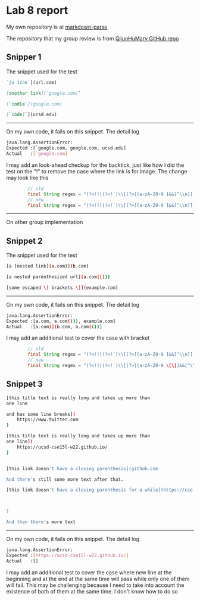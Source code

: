 # Lab 8 report

My own repository is at [markdown-parse](https://github.com/AnnLe4869/markdown-parse)

The repository that my group review is from [QijunHuMary GitHub repo](https://github.com/QijunHuMary/markdown-parse)

## Snipper 1

The snippet used for the test

```markdown
`[a link`](url.com)

[another link](`google.com)`

[`cod[e`](google.com)

[`code]`](ucsd.edu)
```

---

On my own code, it fails on this snippet. The detail log

```bash
java.lang.AssertionError: 
Expected :[`google.com, google.com, ucsd.edu]
Actual   :[`google.com]
```

I may add an look-ahead checkup for the backtick, just like how I did the test on the "!" to remove the case where the link is for image. The change may look like this

```java
        // old
        final String regex = "(?<!!)(?<!`)\\[(?>[[a-zA-Z0-9 ]&&[^\\n]])+\\]\\((\\S+)\\)";
        // new
        final String regex = "(?<!!)(?<!`)\\[(?>[[a-zA-Z0-9 ]&&[^\\n]])+\\]\\((\\S+)\\)";
```

---
On other group implementation

## Snippet 2

The snippet used for the test

```bash
[a [nested link](a.com)](b.com)

[a nested parenthesized url](a.com(()))

[some escaped \[ brackets \]](example.com)
```

---

On my own code, it fails on this snippet. The detail log

```bash
java.lang.AssertionError: 
Expected :[a.com, a.com(()), example.com]
Actual   :[a.com)](b.com, a.com(())]
```

I may add an additional test to cover the case with bracket

```java
        // old
        final String regex = "(?<!!)(?<!`)\\[(?>[[a-zA-Z0-9 ]&&[^\\n]])+\\]\\((\\S+)\\)";
        // new
        final String regex = "(?<!!)(?<!`)\\[(?>[[a-zA-Z0-9 \[\]]&&[^\\n]])+\\]\\((\\S+)\\)";
```

## Snippet 3

```bash
[this title text is really long and takes up more than 
one line

and has some line breaks](
    https://www.twitter.com
)

[this title text is really long and takes up more than 
one line](
    https://ucsd-cse15l-w22.github.io/
)


[this link doesn't have a closing parenthesis](github.com

And there's still some more text after that.

[this link doesn't have a closing parenthesis for a while](https://cse.ucsd.edu/



)

And then there's more text
```

---

On my own code, it fails on this snippet. The detail log

```bash
java.lang.AssertionError: 
Expected :[https://ucsd-cse15l-w22.github.io/]
Actual   :[]
```

I may add an additional test to cover the case where new line at the beginning and at the end at the same time will pass while only one of them will fail. This may be challenging because I need to take into account the existence of both of them at the same time. I don't know how to do so